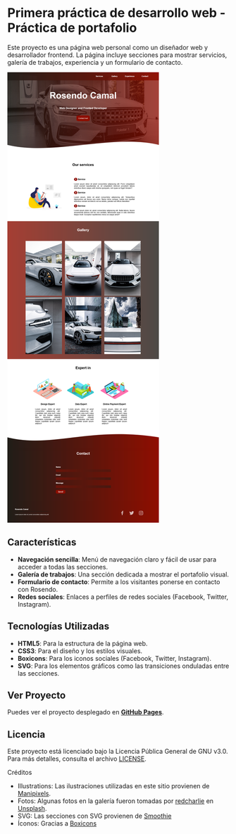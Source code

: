# Primera práctica de desarrollo web - Práctica de portafolio

Este proyecto es una página web personal como un diseñador web y desarrollador frontend. La página incluye secciones para mostrar servicios, galería de trabajos, experiencia y un formulario de contacto.

![rosendo-camal](.rosendo-camal.png)

## Características

- **Navegación sencilla**: Menú de navegación claro y fácil de usar para acceder a todas las secciones.
- **Galería de trabajos**: Una sección dedicada a mostrar el portafolio visual.
- **Formulario de contacto**: Permite a los visitantes ponerse en contacto con Rosendo.
- **Redes sociales**: Enlaces a perfiles de redes sociales (Facebook, Twitter, Instagram).

## Tecnologías Utilizadas
- **HTML5**: Para la estructura de la página web.
- **CSS3**: Para el diseño y los estilos visuales.
- **Boxicons**: Para los iconos sociales (Facebook, Twitter, Instagram).
- **SVG**: Para los elementos gráficos como las transiciones onduladas entre las secciones.

## Ver Proyecto

Puedes ver el proyecto desplegado en [**GitHub Pages**](https://rosendocamal.github.io/practice-portfolio).

## Licencia

Este proyecto está licenciado bajo la Licencia Pública General de GNU v3.0. Para más detalles, consulta el archivo [LICENSE](LICENSE).

Créditos

- Illustrations: Las ilustraciones utilizadas en este sitio provienen de [Manipixels](https://www.manypixels.co/gallery).
- Fotos: Algunas fotos en la galería fueron tomadas por [redcharlie](https://unsplash.com/@redcharlie) en [Unsplash](https://unsplash.com/).
- SVG: Las secciones con SVG provienen de [Smoothie](https://smooth.ie/blogs/news/svg-wavey-transitions-between-sections)
- Íconos: Gracias a [Boxicons](https://boxicons.com/ )

